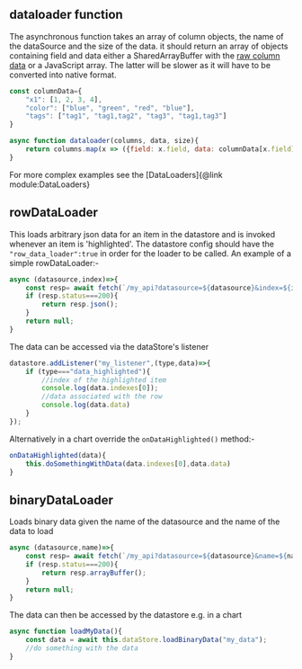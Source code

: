 ## dataloader function

The asynchronous function takes an array of column objects, the name of the dataSource and the size of the data. it should return an array of objects containing field and data either a SharedArrayBuffer with the  [raw column data](./datasource.md) or a JavaScript array. The latter will be slower as it will have to be converted into native format.
```js
const columnData={
    "x1": [1, 2, 3, 4],
    "color": ["blue", "green", "red", "blue"],
    "tags": ["tag1", "tag1,tag2", "tag3", "tag1,tag3"]
}

async function dataloader(columns, data, size){
    return columns.map(x => ({field: x.field, data: columnData[x.field]}));
}
```

For more complex examples see the [DataLoaders]{@link module:DataLoaders}


## rowDataLoader
This loads arbitrary json data for an item in the datastore and is invoked whenever an item is 'highlighted'. The datastore config should have the `"row_data_loader":true` in order for the loader to be called. An example of a simple rowDataLoader:-
```javascript
async (datasource,index)=>{
    const resp= await fetch(`/my_api?datasource=${datasource}&index=${index}`);
    if (resp.status===200){
        return resp.json();
    }
    return null;
}
```

The data can be accessed via the dataStore's listener 

```javascript
datastore.addListener("my_listener",(type,data)=>{
    if (type==="data_highlighted"){
        //index of the highlighted item
        console.log(data.indexes[0]);
        //data associated with the row
        console.log(data.data)
    }
});
```
Alternatively in a chart override  the `onDataHighlighted()` method:-
```javascript
onDataHighlighted(data){
    this.doSomethingWithData(data.indexes[0],data.data)       
}
```

## binaryDataLoader
Loads binary data given the name of the datasource and the name of the data to load

```javascript
async (datasource,name)=>{
    const resp= await fetch(`/my_api?datasource=${datasource}&name=${name}`);
    if (resp.status===200){
        return resp.arrayBuffer();
    }
    return null;
}
```

The data can then be accessed by the datastore e.g. in a chart
```javascript
async function loadMyData(){
    const data = await this.dataStore.loadBinaryData("my_data");
    //do something with the data
}
```




